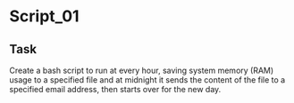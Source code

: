 # Script_01
## Task
Create a bash script to run at every hour, saving system memory (RAM) usage to a specified file and at midnight it sends the content of the file to a specified email address, then starts over for the new day.
